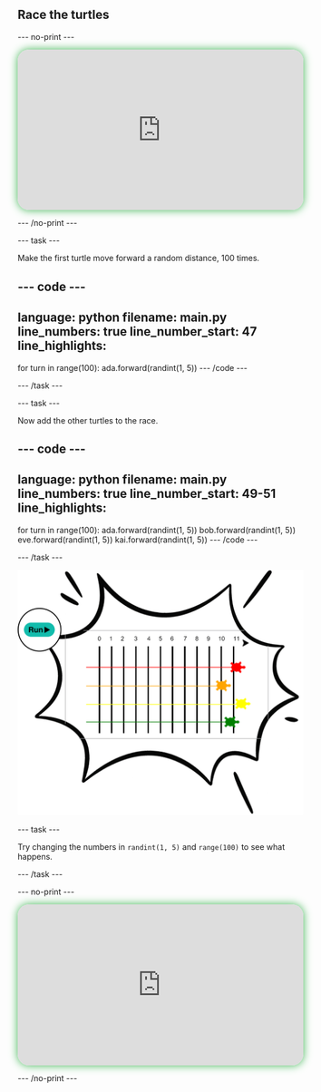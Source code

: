 ## Race the turtles

--- no-print ---

<!-- Video wrapper keeps 16:9 and full width -->
<div style="position: relative; width: 100%; aspect-ratio: 16 / 9; border-radius: 20px; box-shadow: 0 0 15px #3fb654; overflow: hidden;">
<iframe
    src="https://www.youtube.com/embed/zMn4hSSO9wU?si=oJ3s6RoEqEaOhbga"
    style="position: absolute; inset: 0; width: 100%; height: 100%; border: none;"
    allowfullscreen>
</iframe>
</div>

--- /no-print ---

--- task ---

Make the first turtle move forward a random distance, 100 times.

--- code ---
---
language: python
filename: main.py
line_numbers: true
line_number_start: 47
line_highlights: 
---
for turn in range(100):
    ada.forward(randint(1, 5))
--- /code ---

--- /task ---

--- task ---

Now add the other turtles to the race.

--- code ---
---
language: python
filename: main.py
line_numbers: true
line_number_start: 49-51
line_highlights: 
---
for turn in range(100):
    ada.forward(randint(1, 5))
    bob.forward(randint(1, 5))
    eve.forward(randint(1, 5))
    kai.forward(randint(1, 5))
--- /code ---

--- /task ---

![turtle race](images/turtle-racing.png)

--- task ---

Try changing the numbers in `randint(1, 5)` and `range(100)` to see what happens.

--- /task ---

--- no-print ---

<!-- Video wrapper keeps 16:9 and full width -->
<div style="position: relative; width: 100%; aspect-ratio: 16 / 9; border-radius: 20px; box-shadow: 0 0 15px #3fb654; overflow: hidden;">
<iframe
    src="https://www.youtube.com/embed/videoseries?si=aeY_2SYOhetzn3De&amp;list=PLeumwG3_SvUsxO1RQdoeX29ak4qLvTMYd"
    style="position: absolute; inset: 0; width: 100%; height: 100%; border: none;"
    allowfullscreen>
</iframe>
</div>

--- /no-print ---